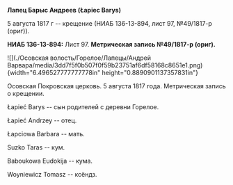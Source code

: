 **Лапец Барыс Андреев (Łapiec Barys)**

5 августа 1817 г -- крещение (НИАБ 136-13-894, лист 97, №49/1817-р
(ориг)).

**НИАБ 136-13-894:** Лист 97. **Метрическая запись №49/1817-р (ориг).**

![](./Осовская волость/Горелое/Лапецы/Андрей Варвара/media/3dd7f5f0b507f0f59b23751af6df58168c8651e1.png){width="6.496527777777778in"
height="0.8890901137357831in"}

Осовская Покровская церковь. 5 августа 1817 года. Метрическая запись о
крещении.

Łapieć Barys -- сын родителей с деревни Горелое.

Łapieć Andrzey -- отец.

Łapciowa Barbara -- мать.

Suzko Taras -- кум.

Baboukowa Eudokija -- кума.

Woyniewicz Tomasz -- ксёндз.
